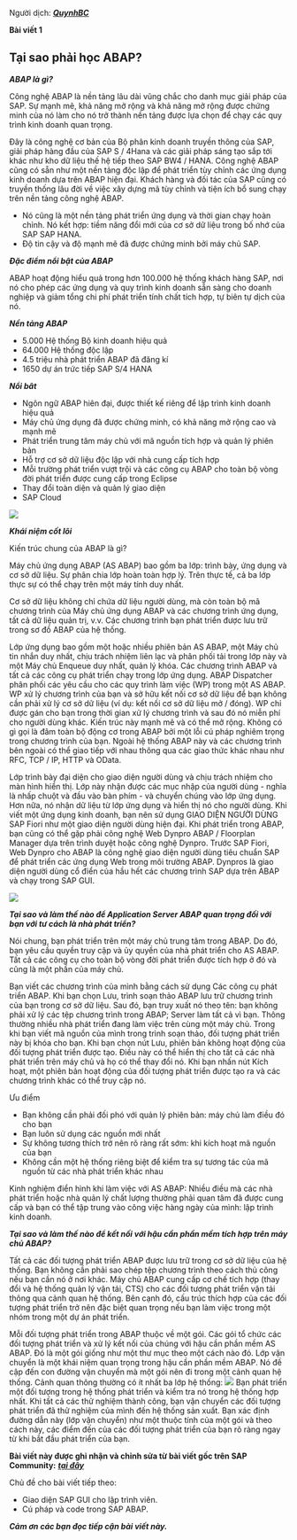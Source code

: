 Người dịch:   ***[QuynhBC](https://www.facebook.com/bui.congquynh)***

**Bài viết 1**
## Tại sao phải học ABAP?

***ABAP là gì?***

Công nghệ ABAP là nền tảng lâu dài vũng chắc cho danh mục giải pháp của SAP.  Sự mạnh mẽ, khả năng mở rộng và khả năng mở rộng được chứng minh của nó làm cho nó trở thành nền tảng được lựa chọn để chạy các quy trình kinh doanh quan trọng.

Đây là công nghệ cơ bản của Bộ phân kinh doanh truyền thông của SAP, giải pháp hàng đầu của SAP S / 4Hana và các giải pháp sáng tạo sắp tới khác như kho dữ liệu thế hệ tiếp theo SAP BW4 / HANA. Công nghệ ABAP cũng có sẵn như một nền tảng độc lập để phát triển tùy chỉnh các ứng dụng kinh doanh dựa trên ABAP hiện đại. Khách hàng và đối tác của SAP cũng có truyền thống lâu đời về việc xây dựng mã tùy chỉnh và tiện ích bổ sung chạy trên nền tảng công nghệ ABAP.

* Nó cũng là một nền tảng phát triển ứng dụng và thời gian chạy hoàn chỉnh. Nó kết hợp: tiềm năng đổi mới của cơ sở dữ liệu trong bố nhớ của SAP SAP HANA. 
* Độ tin cậy và độ mạnh mẽ đã được chứng minh bởi máy chủ SAP.


***Đặc điểm nổi bật của ABAP***


ABAP hoạt động hiểu quả trong hơn 100.000 hệ thống khách hàng SAP, nơi nó cho phép các ứng dụng và quy trình kinh doanh sẵn sàng cho doanh nghiệp và giảm tổng chi phí phát triển tính chất tích hợp, tự biên tự dịch của nó.

***Nền tảng ABAP***

*  5.000 Hệ thống Bộ kinh doanh hiệu quả
*  64.000 Hệ thống độc lập
*  4.5 triệu nhà phát triển ABAP đã đăng kí
*  1650 dự án trức tiếp SAP S/4 HANA


***Nổi bât***
* Ngôn ngữ ABAP hiên đại, được thiết kế riêng để lập trình kinh doanh hiệu quả
* Máy chủ ứng dụng đã được chứng minh, có khả năng mở rộng cao và mạnh mẽ
* Phát triển trung tâm máy chủ với mã nguồn tích hợp và quản lý phiên bản
* Hỗ trợ cơ sở dữ liệu độc lập với nhà cung cấp tích hợp
* Mỗi trường phát triển vượt trội và các công cụ ABAP cho toàn bộ vòng đời phát triển được cung cấp trong Eclipse
* Thay đổi toàn diện và quản lý giao diện
* SAP Cloud

![](https://images.viblo.asia/cf36d377-bdd8-4763-acac-60febfedc24a.png)

***Khái niệm cốt lõi***

Kiến trúc chung của ABAP là gì?

Máy chủ ứng dụng ABAP (AS ABAP) bao gồm ba lớp: trình bày, ứng dụng và cơ sở dữ liệu. Sự phân chia lớp hoàn toàn hợp lý. Trên thực tế, cả ba lớp thực sự có thể chạy trên một máy tính duy nhất.


Cơ sở dữ liệu không chỉ chứa dữ liệu người dùng, mà còn toàn bộ mã chương trình của Máy chủ ứng dụng ABAP và các chương trình ứng dụng, tất cả dữ liệu quản trị, v.v. Các chương trình bạn phát triển được lưu trữ trong sơ đồ ABAP của hệ thống.

Lớp ứng dụng bao gồm một hoặc nhiều phiên bản AS ABAP, một Máy chủ tin nhắn duy nhất, chịu trách nhiệm liên lạc và phân phối tải trong lớp này và một Máy chủ Enqueue duy nhất, quản lý khóa. Các chương trình ABAP và tất cả các công cụ phát triển chạy trong lớp ứng dụng. ABAP Dispatcher phân phối các yêu cầu cho các quy trình làm việc (WP) trong một AS ABAP. WP xử lý chương trình của bạn và sở hữu kết nối cơ sở dữ liệu để bạn không cần phải xử lý cơ sở dữ liệu (ví dụ: kết nối cơ sở dữ liệu mở / đóng). WP chỉ được gán cho bạn trong thời gian xử lý chương trình và sau đó nó miễn phí cho người dùng khác. Kiến trúc này mạnh mẽ và có thể mở rộng. Không có gì gọi là đâm toàn bộ động cơ trong ABAP bởi một lỗi cú pháp nghiêm trọng trong chương trình của bạn. Ngoài hệ thống ABAP này và các chương trình bên ngoài có thể giao tiếp với nhau thông qua các giao thức khác nhau như RFC, TCP / IP, HTTP và OData.

Lớp trình bày đại diện cho giao diện người dùng và chịu trách nhiệm cho màn hình hiển thị. Lớp này nhận được các mục nhập của người dùng - nghĩa là nhấp chuột và đầu vào bàn phím - và chuyển chúng vào lớp ứng dụng. Hơn nữa, nó nhận dữ liệu từ lớp ứng dụng và hiển thị nó cho người dùng. Khi viết một ứng dụng kinh doanh, bạn nên sử dụng GIAO DIỆN NGƯỜI DÙNG SAP Fiori như một giao diện người dùng hiện đại. Khi phát triển trong ABAP, bạn cũng có thể gặp phải công nghệ Web Dynpro ABAP / Floorplan Manager dựa trên trình duyệt hoặc công nghệ Dynpro. Trước SAP Fiori, Web Dynpro cho ABAP là công nghệ giao diện người dùng tiêu chuẩn SAP để phát triển các ứng dụng Web trong môi trường ABAP. Dynpros là giao diện người dùng cổ điển của hầu hết các chương trình SAP dựa trên ABAP và chạy trong SAP GUI.

![](https://images.viblo.asia/d1ccc7d0-42a1-4b1e-94b8-d5565ddaa15b.png)

***Tại sao và làm thế nào để Application Server ABAP quan trọng đối với bạn với tư cách là nhà phát triển?***

Nói chung, bạn phát triển trên một máy chủ trung tâm trong ABAP. Do đó, bạn yêu cầu quyền truy cập và ủy quyền của nhà phát triển cho AS ABAP. Tất cả các công cụ cho toàn bộ vòng đời phát triển được tích hợp ở đó và cũng là một phần của máy chủ.

Bạn viết các chương trình của mình bằng cách sử dụng Các công cụ phát triển ABAP. Khi bạn chọn Lưu, trình soạn thảo ABAP lưu trữ chương trình của bạn trong cơ sở dữ liệu. Sau đó, bạn truy xuất nó theo tên: bạn không phải xử lý các tệp chương trình trong ABAP; Server làm tất cả vì bạn. Thông thường nhiều nhà phát triển đang làm việc trên cùng một máy chủ. Trong khi bạn viết mã nguồn của mình trong trình soạn thảo, đối tượng phát triển này bị khóa cho bạn. Khi bạn chọn nút Lưu, phiên bản không hoạt động của đối tượng phát triển được tạo. Điều này có thể hiển thị cho tất cả các nhà phát triển trên máy chủ và họ có thể thay đổi nó. Khi bạn nhấn nút Kích hoạt, một phiên bản hoạt động của đối tượng phát triển được tạo ra và các chương trình khác có thể truy cập nó.

Ưu điểm
* Bạn không cần phải đối phó với quản lý phiên bản: máy chủ làm điều đó cho bạn
* Bạn luôn sử dụng các nguồn mới nhất
* Sự không tương thích trở nên rõ ràng rất sớm: khi kích hoạt mã nguồn của bạn
* Không cần một hệ thống riêng biệt để kiểm tra sự tương tác của mã nguồn từ các nhà phát triển khác nhau

Kinh nghiệm điển hình khi làm việc với AS ABAP: Nhiều điều mà các nhà phát triển hoặc nhà quản lý chất lượng thường phải quan tâm đã được cung cấp và bạn có thể tập trung vào công việc hàng ngày của mình: lập trình kinh doanh.


***Tại sao và làm thế nào để kết nối với hậu cần phần mềm tích hợp trên máy chủ ABAP?***

Tất cả các đối tượng phát triển ABAP được lưu trữ trong cơ sở dữ liệu của hệ thống. Bạn không cần phải sao chép tệp chương trình theo cách thủ công nếu bạn cần nó ở nơi khác. Máy chủ ABAP cung cấp cơ chế tích hợp (thay đổi và hệ thống quản lý vận tải, CTS) cho các đối tượng phát triển vận tải thông qua cảnh quan hệ thống. Bên cạnh đó, cấu trúc thích hợp của các đối tượng phát triển trở nên đặc biệt quan trọng nếu bạn làm việc trong một nhóm trong một dự án phát triển.

Mỗi đối tượng phát triển trong ABAP thuộc về một gói. Các gói tổ chức các đối tượng phát triển và xử lý kết nối của chúng với hậu cần phần mềm AS ABAP. Đó là một gói giống như một thư mục theo một cách nào đó. Lớp vận chuyển là một khái niệm quan trọng trong hậu cần phần mềm ABAP. Nó đề cập đến con đường vận chuyển mà một gói nên đi trong một cảnh quan hệ thống. Cảnh quan thông thường có ít nhất ba lớp hệ thống:
![](https://images.viblo.asia/ff422fd7-739a-4954-b8ba-52d9f4989437.png)
Bạn phát triển một đối tượng trong hệ thống phát triển và kiểm tra nó trong hệ thống hợp nhất. Khi tất cả các thử nghiệm thành công, bạn vận chuyển các đối tượng phát triển đã thử nghiệm của mình đến hệ thống sản xuất. Bạn xác định đường dẫn này (lớp vận chuyển) như một thuộc tính của một gói và theo cách này, các điểm đến của các đối tượng phát triển của bạn rõ ràng ngay từ khi bắt đầu phát triển của bạn.

**Bài viết này được ghi nhận và chỉnh sửa từ bài viết gốc trên SAP Community:** ***[tại đây](https://community.sap.com/topics/abap/abap-for-newbies)***

Chủ đề cho bài viết tiếp theo:
* Giao diện SAP GUI cho lập trình viên.
* Cú pháp và code trong SAP ABAP.


***Cảm ơn các bạn đọc tiếp cận bài viết này.***